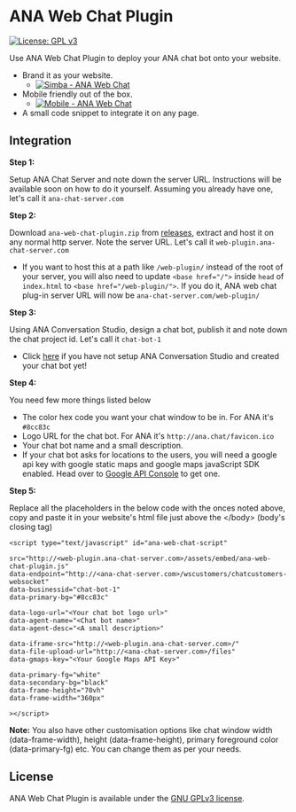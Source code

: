 # ANA Web Chat Plugin

[![License: GPL v3](https://img.shields.io/badge/License-GPL%20v3-blue.svg)](http://www.gnu.org/licenses/gpl-3.0)

Use ANA Web Chat Plugin to deploy your ANA chat bot onto your website. 

  - Brand it as your website.
    - [![Simba - ANA Web Chat](https://github.com/Kitsune-tools/ana-web-chat-plugin/blob/master/assets/webchat-pc-simba.png)](https://github.com/Kitsune-tools/ana-web-chat-plugin/blob/master/assets/webchat-pc-simba.png)
  - Mobile friendly out of the box. 
    - [![Mobile - ANA Web Chat](https://github.com/Kitsune-tools/ana-web-chat-plugin/blob/master/assets/webchat-mobile.jpg)](https://github.com/Kitsune-tools/ana-web-chat-plugin/blob/master/assets/webchat-mobile.jpg)
  - A small code snippet to integrate it on any page. 

## Integration

**Step 1:**

Setup ANA Chat Server and note down the server URL. Instructions will be available soon on how to do it yourself. Assuming you already have one, let's call it `ana-chat-server.com`

**Step 2:**

Download `ana-web-chat-plugin.zip` from [releases](https://github.com/Kitsune-tools/ana-web-chat-plugin/releases), extract and host it on any normal http server. Note the server URL. Let's call it `web-plugin.ana-chat-server.com`
   - If you want to host this at a path like `/web-plugin/` instead of the root of your server, you will also need to update `<base href="/">` inside `head` of `index.html` to `<base href="/web-plugin/">`. If you do it, ANA web chat plug-in server URL will now be `ana-chat-server.com/web-plugin/`

**Step 3:**

Using ANA Conversation Studio, design a chat bot, publish it and note down the chat project id. Let's call it `chat-bot-1` 
  - Click [here](https://github.com/Kitsune-tools/ProjectANA) if you have not setup ANA Conversation Studio and created your chat bot yet! 

**Step 4:**

You need few more things listed below
   - The color hex code you want your chat window to be in.   For ANA it's `#8cc83c`
   - Logo URL for the chat bot. For ANA it's `http://ana.chat/favicon.ico`
   - Your chat bot name and a small description.
   - If your chat bot asks for locations to the users, you will need a google api key with google static maps and google maps javaScript SDK enabled. Head over to [Google API Console](https://console.developers.google.com) to get one.  
 
**Step 5:**

Replace all the placeholders in the below code with the onces noted above, copy and paste it in your website's html file just above the &lt;/body&gt; (body's closing tag)

```
<script type="text/javascript" id="ana-web-chat-script"

src="http://<web-plugin.ana-chat-server.com>/assets/embed/ana-web-chat-plugin.js" 
data-endpoint="http://<ana-chat-server.com>/wscustomers/chatcustomers-websocket"
data-businessid="chat-bot-1"
data-primary-bg="#8cc83c"

data-logo-url="<Your chat bot logo url>"
data-agent-name="<Chat bot name>"
data-agent-desc="<A small description>"

data-iframe-src="http://<web-plugin.ana-chat-server.com>/"
data-file-upload-url="http://<ana-chat-server.com>/files"
data-gmaps-key="<Your Google Maps API Key>"

data-primary-fg="white"
data-secondary-bg="black"
data-frame-height="70vh"
data-frame-width="360px"

></script>
```

**Note:**
You also have other customisation options like chat window width (data-frame-width), height (data-frame-height), primary foreground color (data-primary-fg) etc. You can change them as per your needs.

## License

ANA Web Chat Plugin is available under the [GNU GPLv3 license](https://www.gnu.org/licenses/gpl-3.0.en.html).
